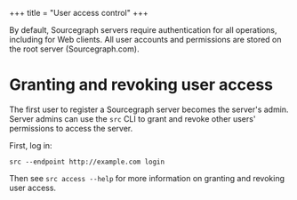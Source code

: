 +++
title = "User access control"
+++

By default, Sourcegraph servers require authentication for all
operations, including for Web clients. All user accounts and
permissions are stored on the root server (Sourcegraph.com).

# Granting and revoking user access

The first user to register a Sourcegraph server becomes the server's
admin. Server admins can use the `src` CLI to grant and revoke other
users' permissions to access the server.

First, log in:

```
src --endpoint http://example.com login
```

Then see `src access --help` for more information on granting and
revoking user access.
